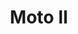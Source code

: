 ---
title: Moto II
date: 
draft: false

# descripcion
description : Dije de plata 925

materials: Plata 925

color: Plateado

dimensions: 3cm ancho

code: 02-14-0674

type: "Dijes"

categories: []

price: $10.060,00

price_eftvo: $8.550,00

# Images
# first image will be shown in the product page
images:
  # - image: "images/path_to_image"
  # La ubicacion de las imagenes es imagenes/Dijes/Dijes.Plata/02-14-0674-moto-ii
  - image: "./images/dijes/plata/02-14-0674.JPG"
---